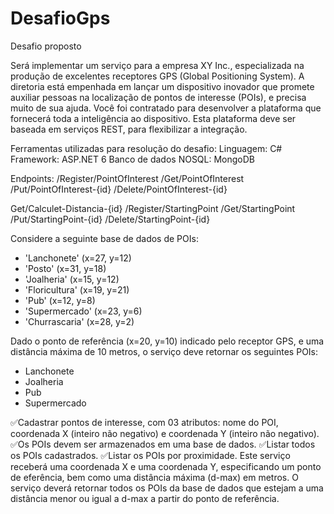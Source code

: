 # DesafioGps

Desafio proposto

Será implementar um serviço para a empresa XY Inc., especializada na produção de excelentes receptores
GPS (Global Positioning System).
A diretoria está empenhada em lançar um dispositivo inovador que promete auxiliar pessoas na localização de pontos de
interesse (POIs), e precisa muito de sua ajuda.
Você foi contratado para desenvolver a plataforma que fornecerá toda a inteligência ao dispositivo. Esta plataforma deve
ser baseada em serviços REST, para flexibilizar a integração.

Ferramentas utilizadas para resolução do desafio:
Linguagem: C#
Framework: ASP.NET 6
Banco de dados NOSQL: MongoDB

Endpoints: 
/Register/PointOfInterest
/Get/PointOfInterest
/Put/PointOfInterest-{id}
/Delete/PointOfInterest-{id}

Get/Calculet-Distancia-{id}
/Register/StartingPoint
/Get/StartingPoint
/Put/StartingPoint-{id}
/Delete/StartingPoint-{id}

Considere a seguinte base de dados de POIs:

- 'Lanchonete' (x=27, y=12)
- 'Posto' (x=31, y=18)
- 'Joalheria' (x=15, y=12)
- 'Floricultura' (x=19, y=21)
- 'Pub' (x=12, y=8)
- 'Supermercado' (x=23, y=6)
- 'Churrascaria' (x=28, y=2)

Dado o ponto de referência (x=20, y=10) indicado pelo receptor GPS, e uma distância máxima de 10 metros, o serviço deve
retornar os seguintes POIs:

- Lanchonete
- Joalheria
- Pub
- Supermercado

:white_check_mark:Cadastrar pontos de interesse, com 03 atributos: nome do POI, coordenada X (inteiro não negativo) e coordenada Y (inteiro não negativo).
:white_check_mark:Os POIs devem ser armazenados em uma base de dados.
:white_check_mark:Listar todos os POIs cadastrados.
:white_check_mark:Listar os POIs por proximidade. Este serviço receberá uma coordenada X e uma coordenada Y, especificando um ponto de
eferência, bem como uma distância máxima (d-max) em metros. O serviço deverá retornar todos os POIs da base de dados
que estejam a uma distância menor ou igual a d-max a partir do ponto de referência.
